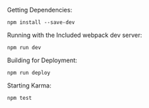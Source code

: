 Getting Dependencies:

`npm install --save-dev`

Running with the Included webpack dev server:

`npm run dev`

Building for Deployment:

`npm run deploy`

Starting Karma:

`npm test`
